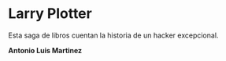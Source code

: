 # Larry Plotter

Esta saga de libros cuentan la historia de un hacker excepcional.

**Antonio Luis Martinez**

